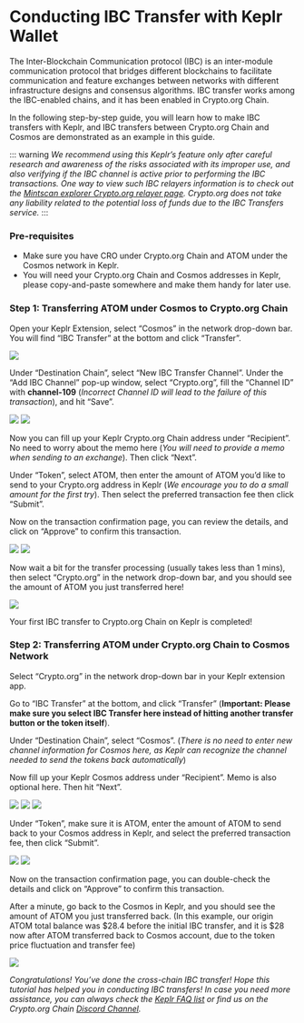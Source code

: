 # Conducting IBC Transfer with Keplr Wallet

The Inter-Blockchain Communication protocol (IBC) is an inter-module communication protocol that bridges different blockchains to facilitate communication and feature exchanges between networks with different infrastructure designs and consensus algorithms. IBC transfer works among the IBC-enabled chains, and it has been enabled in Crypto.org Chain.

In the following step-by-step guide, you will learn how to make IBC transfers with Keplr, and IBC transfers between Crypto.org Chain and Cosmos are demonstrated as an example in this guide.

::: warning _We recommend using this Keplr’s feature only after careful research and awareness of the risks associated with its improper use, and also verifying if the IBC channel is active prior to performing the IBC transactions. One way to view such IBC relayers information is to check out the_ [_Mintscan explorer Crypto.org relayer page_](https://www.mintscan.io/crypto-org/relayers)_. Crypto.org does not take any liability related to the potential loss of funds due to the IBC Transfers service._ :::

### Pre-requisites

* Make sure you have CRO under Crypto.org Chain and ATOM under the Cosmos network in Keplr.
* You will need your Crypto.org Chain and Cosmos addresses in Keplr, please copy-and-paste somewhere and make them handy for later use.

### Step 1: Transferring ATOM under Cosmos to Crypto.org Chain

Open your Keplr Extension, select “Cosmos” in the network drop-down bar. You will find “IBC Transfer” at the bottom and click “Transfer”.

![](../../docs/wallets/assets/keplr\_wallet/IBC-s1-1.png)

Under “Destination Chain”, select “New IBC Transfer Channel”. Under the “Add IBC Channel” pop-up window, select “Crypto.org”, fill the “Channel ID” with **channel-109** (_Incorrect Channel ID will lead to the failure of this transaction_), and hit “Save”.

![](../../docs/wallets/assets/keplr\_wallet/IBC-s1-2.png) ![](../../docs/wallets/assets/keplr\_wallet/IBC-s1-3.png)

Now you can fill up your Keplr Crypto.org Chain address under “Recipient”. No need to worry about the memo here (_You will need to provide a memo when sending to an exchange_). Then click “Next”.

Under “Token”, select ATOM, then enter the amount of ATOM you’d like to send to your Crypto.org address in Keplr (_We encourage you to do a small amount for the first try_). Then select the preferred transaction fee then click “Submit”.

Now on the transaction confirmation page, you can review the details, and click on “Approve” to confirm this transaction.

![](../../docs/wallets/assets/keplr\_wallet/IBC-s1-4.png) ![](../../docs/wallets/assets/keplr\_wallet/IBC-s1-5.png)

Now wait a bit for the transfer processing (usually takes less than 1 mins), then select “Crypto.org” in the network drop-down bar, and you should see the amount of ATOM you just transferred here!

![](../../docs/wallets/assets/keplr\_wallet/IBC-s1-6.png)

Your first IBC transfer to Crypto.org Chain on Keplr is completed!

### Step 2: Transferring ATOM under Crypto.org Chain to Cosmos Network

Select “Crypto.org” in the network drop-down bar in your Keplr extension app.

Go to “IBC Transfer” at the bottom, and click “Transfer” (**Important: Please make sure you select IBC Transfer here instead of hitting another transfer button or the token itself**).

Under “Destination Chain”, select “Cosmos”. (_There is no need to enter new channel information for Cosmos here, as Keplr can recognize the channel needed to send the tokens back automatically_)

Now fill up your Keplr Cosmos address under “Recipient”. Memo is also optional here. Then hit “Next”.

![](../../docs/wallets/assets/keplr\_wallet/IBC-s2-1.png) ![](../../docs/wallets/assets/keplr\_wallet/IBC-s2-2.png) ![](../../docs/wallets/assets/keplr\_wallet/IBC-s2-3.png)

Under “Token”, make sure it is ATOM, enter the amount of ATOM to send back to your Cosmos address in Keplr, and select the preferred transaction fee, then click “Submit”.

![](../../docs/wallets/assets/keplr\_wallet/IBC-s2-4.png) ![](../../docs/wallets/assets/keplr\_wallet/IBC-s2-5.png)

Now on the transaction confirmation page, you can double-check the details and click on “Approve” to confirm this transaction.

After a minute, go back to the Cosmos in Keplr, and you should see the amount of ATOM you just transferred back. (In this example, our origin ATOM total balance was $28.4 before the initial IBC transfer, and it is $28 now after ATOM transferred back to Cosmos account, due to the token price fluctuation and transfer fee)

![](../../docs/wallets/assets/keplr\_wallet/IBC-s2-6.png)

_Congratulations! You’ve done the cross-chain IBC transfer! Hope this tutorial has helped you in conducting IBC transfers! In case you need more assistance, you can always check the_ [_Keplr FAQ list_](https://faq.keplr.app/) _or find us on the Crypto.org Chain_ [_Discord Channel_](https://discord.com/invite/pahqHz26q4)_._
